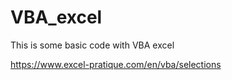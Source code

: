 # VBA_excel

This is some basic code with VBA excel

https://www.excel-pratique.com/en/vba/selections
